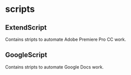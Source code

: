 # scripts

## ExtendScript

Contains stripts to automate Adobe Premiere Pro CC work.

## GoogleScript

Contains stripts to automate Google Docs work.
